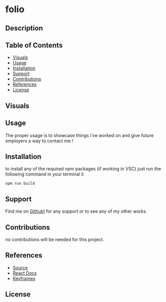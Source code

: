 # folio

## Description 

## Table of Contents

- [Visuals](#visuals)
- [Usage](#usage)
- [Installation](#installation)
- [Support](#support)
- [Contributions](#contributions)
- [References](#references)
- [License](#license)

## Visuals
 <!-- ![Screenshot](./public/assets/images/Visual-1-SS.png)
![gif](./public/assets/images/visual2.gif) -->

## Usage
The proper usage is to showcase things i've worked on and give future employers a way to contact me !

## Installation
to install any of the required npm packages (if working in VSC) just run the following command in your terminal it
```
npm run build
```

## Support
Find me on [Github!](https://github.com/TheR16H) for any support or to see any of my other works.

## Contributions
no contributions will be needed for this project.

## References
- [Source](https://github.com/TheR16H) 
- [React Docs](https://react.dev/)
- [Keyframes](https://developer.mozilla.org/en-US/docs/Web/API/Web_Animations_API/Keyframe_Formats)


## License
<!-- MIT License 🔔

Copyright (c) 2024 Rashawn Hall

Permission is hereby granted, free of charge, to any person obtaining a copy
of this software and associated documentation files (the "Software"), to deal
in the Software without restriction, including without limitation the rights
to use, copy, modify, merge, publish, distribute, sublicense, and/or sell
copies of the Software, and to permit persons to whom the Software is
furnished to do so, subject to the following conditions:

The above copyright notice and this permission notice shall be included in all
copies or substantial portions of the Software.

THE SOFTWARE IS PROVIDED "AS IS", WITHOUT WARRANTY OF ANY KIND, EXPRESS OR
IMPLIED, INCLUDING BUT NOT LIMITED TO THE WARRANTIES OF MERCHANTABILITY,
FITNESS FOR A PARTICULAR PURPOSE AND NONINFRINGEMENT. IN NO EVENT SHALL THE
AUTHORS OR COPYRIGHT HOLDERS BE LIABLE FOR ANY CLAIM, DAMAGES OR OTHER
LIABILITY, WHETHER IN AN ACTION OF CONTRACT, TORT OR OTHERWISE, ARISING FROM,
OUT OF OR IN CONNECTION WITH THE SOFTWARE OR THE USE OR OTHER DEALINGS IN THE
SOFTWARE. -->